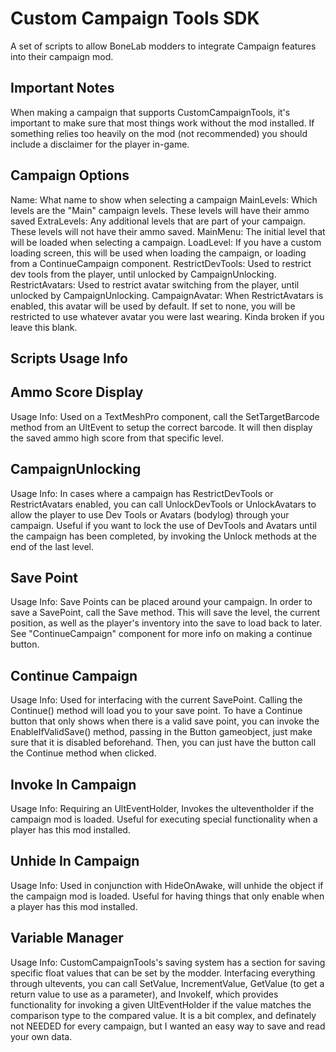 # Custom Campaign Tools SDK
A set of scripts to allow BoneLab modders to integrate Campaign features into their campaign mod.

## Important Notes
When making a campaign that supports CustomCampaignTools, it's important to make sure that most things work without the mod installed. If something relies too heavily on the mod (not recommended) you should include a disclaimer for the player in-game. 

## Campaign Options
Name: What name to show when selecting a campaign
MainLevels: Which levels are the "Main" campaign levels. These levels will have their ammo saved
ExtraLevels: Any additional levels that are part of your campaign. These levels will not have their ammo saved.
MainMenu: The initial level that will be loaded when selecting a campaign.
LoadLevel: If you have a custom loading screen, this will be used when loading the campaign, or loading from a ContinueCampaign component.
RestrictDevTools: Used to restrict dev tools from the player, until unlocked by CampaignUnlocking.
RestrictAvatars: Used to restrict avatar switching from the player, until unlocked by CampaignUnlocking.
CampaignAvatar: When RestrictAvatars is enabled, this avatar will be used by default. If set to none, you will be restricted to use whatever avatar you were last wearing. Kinda broken if you leave this blank.

## Scripts Usage Info

## Ammo Score Display
Usage Info: Used on a TextMeshPro component, call the SetTargetBarcode method from an UltEvent to setup the correct barcode. It will then display the saved ammo high score from that specific level.

## CampaignUnlocking
Usage Info: In cases where a campaign has RestrictDevTools or RestrictAvatars enabled, you can call UnlockDevTools or UnlockAvatars to allow the player to use Dev Tools or Avatars (bodylog) through your campaign. Useful if you want to lock the use of DevTools and Avatars until the campaign has been completed, by invoking the Unlock methods at the end of the last level.

## Save Point
Usage Info: Save Points can be placed around your campaign. In order to save a SavePoint, call the Save method. This will save the level, the current position, as well as the player's inventory into the save to load back to later. See "ContinueCampaign" component for more info on making a continue button.

## Continue Campaign
Usage Info: Used for interfacing with the current SavePoint. Calling the Continue() method will load you to your save point. To have a Continue button that only shows when there is a valid save point, you can invoke the EnableIfValidSave() method, passing in the Button gameobject, just make sure that it is disabled beforehand. Then, you can just have the button call the Continue method when clicked.

## Invoke In Campaign
Usage Info: Requiring an UltEventHolder, Invokes the ulteventholder if the campaign mod is loaded. Useful for executing special functionality when a player has this mod installed.

## Unhide In Campaign
Usage Info: Used in conjunction with HideOnAwake, will unhide the object if the campaign mod is loaded. Useful for having things that only enable when a player has this mod installed.

## Variable Manager
Usage Info: CustomCampaignTools's saving system has a section for saving specific float values that can be set by the modder. Interfacing everything through ultevents, you can call SetValue, IncrementValue, GetValue (to get a return value to use as a parameter), and InvokeIf, which provides functionality for invoking a given UltEventHolder if the value matches the comparison type to the compared value. It is a bit complex, and definately not NEEDED for every campaign, but I wanted an easy way to save and read your own data.